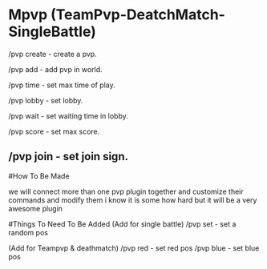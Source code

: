 # Mpvp (TeamPvp-DeatchMatch-SingleBattle)
/pvp create - create a pvp.


 /pvp add - add pvp in world.


 /pvp time - set max time of play.



/pvp lobby - set lobby.



 /pvp wait - set waiting time in lobby.


 /pvp score - set max score.


 /pvp join - set join sign.
---------------------------------------------------------------------------------------------------------------------
#How To Be Made

we will connect more than one pvp plugin together and customize their commands and modify them i know it is some how hard but it will be a very awesome plugin

#Things To Need To Be Added 
(Add for single battle)
/pvp set - set a random pos

(Add for Teampvp & deathmatch)
/pvp red - set red pos
/pvp blue - set blue pos
